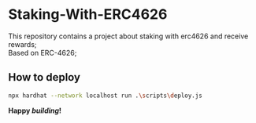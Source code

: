 # Staking-With-ERC4626

This repository contains a project about staking with erc4626 and receive rewards;<br /> 
Based on ERC-4626;

## How to deploy

```sh
npx hardhat --network localhost run .\scripts\deploy.js 
```


**Happy _building_!**
